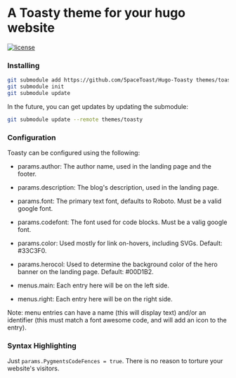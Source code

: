 A Toasty theme for your hugo website
====================================

[![license]](LICENSE.md)

### Installing ###

```bash
git submodule add https://github.com/5paceToast/Hugo-Toasty themes/toasty
git submodule init
git submodule update
```

In the future, you can get updates by updating the submodule:

```bash
git submodule update --remote themes/toasty
```

### Configuration ###

Toasty can be configured using the following:

- params.author: The author name, used in the landing page and the footer.
- params.description: The blog's description, used in the landing page.
- params.font: The primary text font, defaults to Roboto. Must be a valid google font.
- params.codefont: The font used for code blocks. Must be a valig google font.
- params.color: Used mostly for link on-hovers, including SVGs. Default: #33C3F0.
- params.herocol: Used to determine the background color of the hero banner on the landing page. Default: #00D1B2.

- menus.main: Each entry here will be on the left side.
- menus.right: Each entry here will be on the right side.

Note: menu entries can have a name (this will display text) and/or an identifier (this must match a font awesome code, and will add an icon to the entry).

### Syntax Highlighting ###
Just `params.PygmentsCodeFences = true`. There is no reason to torture your website's visitors.

[license]: https://img.shields.io/github/license/5pacetoast/Hugo-Toasty.svg
